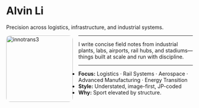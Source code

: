 # Alvin Li

Precision across logistics, infrastructure, and industrial systems.

<img src="/alvin-site/JPG_VID/innotrans3.jpg" alt="innotrans3" width="180" align="left" style="margin-right:15px; border-radius:10px;" />

---

I write concise field notes from industrial plants, labs, airports, rail hubs, and stadiums—
things built at scale and run with discipline.

---

- **Focus:** Logistics · Rail Systems · Aerospace · Advanced Manufacturing · Energy Transition
- **Style:** Understated, image-first, JP-coded
- **Why:** Sport elevated by structure.
